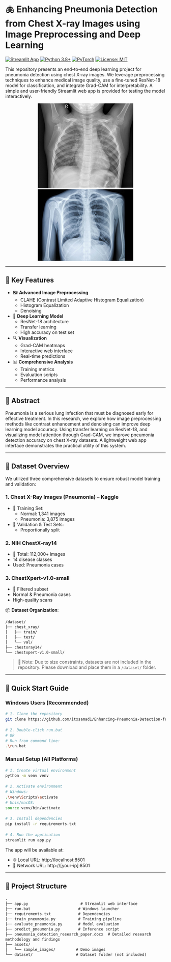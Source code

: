 # 🫁 Enhancing Pneumonia Detection from Chest X-ray Images using Image Preprocessing and Deep Learning

[![Streamlit App](https://static.streamlit.io/badges/streamlit_badge_black_white.svg)](http://localhost:8501)
[![Python 3.8+](https://img.shields.io/badge/python-3.8+-blue.svg)](https://www.python.org/downloads/)
[![PyTorch](https://img.shields.io/badge/PyTorch-%23EE4C2C.svg?style=flat&logo=PyTorch&logoColor=white)](https://pytorch.org/)
[![License: MIT](https://img.shields.io/badge/License-MIT-yellow.svg)](https://opensource.org/licenses/MIT)

This repository presents an end-to-end deep learning project for pneumonia detection using chest X-ray images. We leverage preprocessing techniques to enhance medical image quality, use a fine-tuned ResNet-18 model for classification, and integrate Grad-CAM for interpretability. A simple and user-friendly Streamlit web app is provided for testing the model interactively.

<div align="center">
<img src="assets/sample_images/normal.jpg" width="300" alt="Normal X-Ray"/>
<img src="assets/sample_images/pneumonia.jpg" width="300" alt="Pneumonia X-Ray"/>
</div>

---

## 🎯 Key Features

- 🖼️ **Advanced Image Preprocessing**
  - CLAHE (Contrast Limited Adaptive Histogram Equalization)
  - Histogram Equalization
  - Denoising
- 🧠 **Deep Learning Model**
  - ResNet-18 architecture
  - Transfer learning
  - High accuracy on test set
- 🔍 **Visualization**
  - Grad-CAM heatmaps
  - Interactive web interface
  - Real-time predictions
- 📊 **Comprehensive Analysis**
  - Training metrics
  - Evaluation scripts
  - Performance analysis

---

## 📖 Abstract

Pneumonia is a serious lung infection that must be diagnosed early for effective treatment. In this research, we explore how image preprocessing methods like contrast enhancement and denoising can improve deep learning model accuracy. Using transfer learning on ResNet-18, and visualizing model attention through Grad-CAM, we improve pneumonia detection accuracy on chest X-ray datasets. A lightweight web app interface demonstrates the practical utility of this system.

---

## 📂 Dataset Overview

We utilized three comprehensive datasets to ensure robust model training and validation:

### 1. Chest X-Ray Images (Pneumonia) – Kaggle
- 📁 Training Set:
  - Normal: 1,341 images
  - Pneumonia: 3,875 images
- 📁 Validation & Test Sets:
  - Proportionally split

### 2. NIH ChestX-ray14
- 📁 Total: 112,000+ images
- 14 disease classes
- Used: Pneumonia cases

### 3. ChestXpert-v1.0-small
- 📁 Filtered subset
- Normal & Pneumonia cases
- High-quality scans

📦 **Dataset Organization**:
```
/dataset/
├── chest_xray/
│   ├── train/
│   ├── test/
│   └── val/
├── chestxray14/
└── chestxpert-v1.0-small/
```

> 📝 Note: Due to size constraints, datasets are not included in the repository. Please download and place them in a `/dataset/` folder.

---

## 🚀 Quick Start Guide

### Windows Users (Recommended)
```bash
# 1. Clone the repository
git clone https://github.com/itxsamad1/Enhancing-Pneumonia-Detection-from-Chest-X-ray-Images-using-Image-Preprocessing-and-Deep-Learning.git

# 2. Double-click run.bat
# OR
# Run from command line:
.\run.bat
```

### Manual Setup (All Platforms)
```bash
# 1. Create virtual environment
python -m venv venv

# 2. Activate environment
# Windows:
.\venv\Scripts\activate
# Unix/macOS:
source venv/bin/activate

# 3. Install dependencies
pip install -r requirements.txt

# 4. Run the application
streamlit run app.py
```

The app will be available at:
- 🌐 Local URL: http://localhost:8501
- 🔗 Network URL: http://[your-ip]:8501

---

## 📁 Project Structure
```
.
├── app.py                       # Streamlit web interface
├── run.bat                     # Windows launcher
├── requirements.txt            # Dependencies
├── train_pneumonia.py          # Training pipeline
├── evaluate_pneumonia.py       # Model evaluation
├── predict_pneumonia.py        # Inference script
├── pneumonia_detection_research_paper.docx  # Detailed research methodology and findings
├── assets/
│   └── sample_images/         # Demo images
└── dataset/                   # Dataset folder (not included)
```